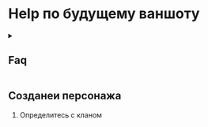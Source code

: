# Help по будущему ваншоту 

<details>
  <summary> <h2> Faq </h2> </summary>

Что такое.... 

<details>
  <summary> <h2> **Дисциплины** </h2> </summary>

**Инфо:**  Дисциплины измеряются в пунктах (точках - • ), где один пункт означает, что вампир делает лишь первые шаги в освоении этой Дисциплины, и далее по возврастанию.
Каждый раз, получая новый пункт Дисциплины, персонаж получает доступ к силе соответствующего уровня, сохраняя при этом доступ к силам всех предыдущих уровней.

**Примечание**: если в описании не сказано обратное, активация Дисциплины не требует траты пунктов крови или воли. \
Дисциплины для нагляджности описаны для каждого клана в клановом листе до уровня пять (выше пока не вижу смысла), но если интересно, что может 
персонаж на максимуме дисциплин - моржно почитать в книге правил [тут](https://drive.google.com/file/d/1DgBc0yy4v-HnSUnz-oDvA476uRxfplmD/view?usp=sharing)

 </details>


</details>

## Созданеи персонажа 

1. Определитесь с кланом


